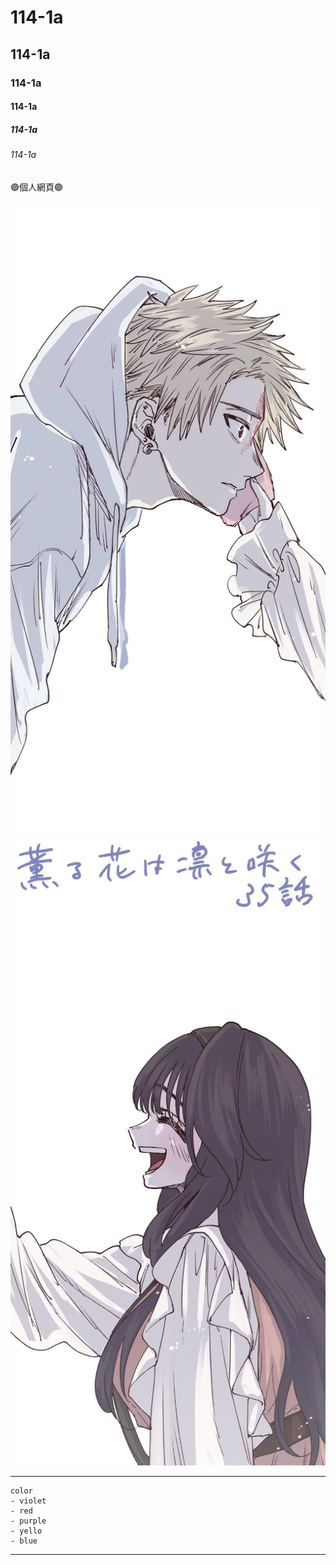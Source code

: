 # 114-1a
## 114-1a
### 114-1a
#### 114-1a
##### 114-1a
###### 114-1a

🟣個人網頁🟣

![1](2.JPG "1") ![2](1.JPG "2")

--------
```
color
- violet
- red
- purple
- yello
- blue
```
---------
